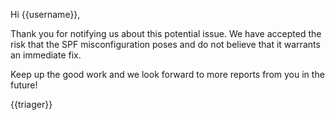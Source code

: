 Hi {{username}},

Thank you for notifying us about this potential issue. We have accepted the risk that the SPF misconfiguration poses and do not believe that it warrants an immediate fix.

Keep up the good work and we look forward to more reports from you in the future!

{{triager}}